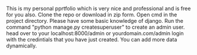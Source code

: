 This is my personal pprtfolio which is very nice and professional and is free for you also. 
Clone the repo or download in zip form.
Open cmd in the project directory.
Please have some basic knowledge of django.
Run the command "python manage.py createsuperuser" to create an admin user.
head over to your localhost:8000/admin or yourdomain.com/admin login with the credintials that you have just created.
You can add more data dynamically.
